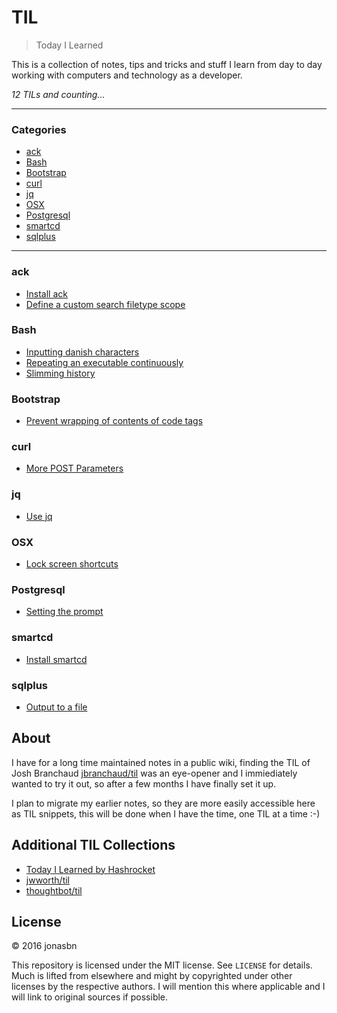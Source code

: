 # TIL

> Today I Learned

This is a collection of notes, tips and tricks and stuff I learn from day to day working with computers and technology as a developer.

_12 TILs and counting..._

---

### Categories

* [ack](#ack)
* [Bash](#bash)
* [Bootstrap](#bootstrap)
* [curl](#curl)
* [jq](#jq)
* [OSX](#osx)
* [Postgresql](#postgresql)
* [smartcd](#smartcd)
* [sqlplus](#sqlplus)

---

### ack

- [Install ack](ack/install_ack.md)
- [Define a custom search filetype scope](ack/define_a_custom_search_filetype_scope.md)

### Bash

- [Inputting danish characters](bash/inputting_danish_characters.md)
- [Repeating an executable continuously](bash/repeating_an_executable_continuously.md)
- [Slimming history](bash/slimming_history.md)

### Bootstrap

- [Prevent wrapping of contents of code tags](bootstrap/prevent_wrapping_of_contents_of_code_tags.md)

### curl

- [More POST Parameters](curl/more_post_parameters.md)

### jq

- [Use jq](jq/use_jq.md)

### OSX

- [Lock screen shortcuts](osx/lock_screen_shortcuts.md)

### Postgresql

- [Setting the prompt](postgresql/setting_the_prompt.md)

### smartcd

- [Install smartcd](smartcd/install_smartcd.md)

### sqlplus

- [Output to a file](sqlplus/outputting_to_a_file.md)

## About

I have for a long time maintained notes in a public wiki, finding the TIL of 
Josh Branchaud [jbranchaud/til](https://github.com/jbranchaud/til) was an eye-opener and I immiediately wanted to try it out, so after a few months I have finally set it up.

I plan to migrate my earlier notes, so they are more easily accessible here as TIL snippets, this will be done when I have the time, one TIL at a time :-)

## Additional TIL Collections

* [Today I Learned by Hashrocket](https://til.hashrocket.com)
* [jwworth/til](https://github.com/jwworth/til)
* [thoughtbot/til](https://github.com/thoughtbot/til)

## License

&copy; 2016 jonasbn

This repository is licensed under the MIT license. See `LICENSE` for
details. Much is lifted from elsewhere and might by copyrighted under other licenses by the respective authors. I will mention this where applicable and I will link to original sources if possible.